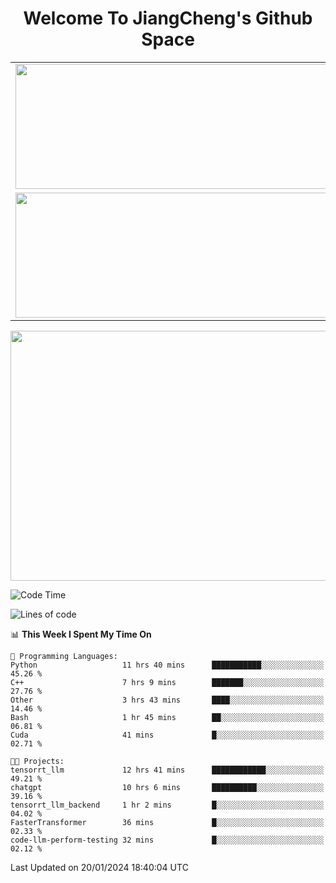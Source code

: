 <h1 align="center">Welcome To JiangCheng's Github Space</h1>

<table align="center" frame="void" rules="none" >
  <tr>
    <td>
      <div align="center"> <img height="200px" width="500px"  src="https://github-readme-stats.vercel.app/api?username=thisjiang&hide_title=true&hide_border=true&layout=compact&show_icons=trueline_height=21&text_color=000&icon_color=000&bg_color=0,ea6161,ffc64d,fffc4d,52fa5a&theme=graywhite" /> </div>
    </td>
    <td>
      <div align="center"> <img height="200px" width="500px" src="https://github-readme-stats.vercel.app/api/top-langs/?username=thisjiang&hide_title=true&hide_border=true&layout=compact&langs_count=6&text_color=000&icon_color=fff&bg_color=0,52fa5a,4dfcff,c64dff&theme=graywhite" /> </div>
    </td>
  </tr>
  <tr>
    <td>
      <div align="center"> <img height="200px" width="500px" src="https://github-readme-streak-stats.herokuapp.com/?user=thisjiang&hide_title=true&hide_border=true&layout=compact&langs_count=6" /> </div>
    </td>
    <td>
      <div align="center"> 
      <a href="https://github.com/" target="_blank"><img style="margin: 10px" src="https://profilinator.rishav.dev/skills-assets/git-scm-icon.svg" alt="Git" height="50" /></a>  
      <a href="https://www.linux.org/" target="_blank"><img style="margin: 10px" src="https://profilinator.rishav.dev/skills-assets/linux-original.svg" alt="Linux" height="50" /></a>  
      <a href="https://www.gnu.org/software/bash/" target="_blank"><img style="margin: 10px" src="https://profilinator.rishav.dev/skills-assets/gnu_bash-icon.svg" alt="Bash" height="50" /></a>  
      </div>
    </td>
  </tr>
</table>

<div align="center"> <img height="400px" width="1000px" src="https://github-readme-activity-graph.cyclic.app/graph?username=thisjiang&theme=react&hide_title=true&hide_border=true&layout=compact&langs_count=6" /> </div></td>

<!--START_SECTION:waka-->
![Code Time](http://img.shields.io/badge/Code%20Time-784%20hrs%2027%20mins-blue)

![Lines of code](https://img.shields.io/badge/From%20Hello%20World%20I%27ve%20Written-465.0%20thousand%20lines%20of%20code-blue)

📊 **This Week I Spent My Time On** 

```text
💬 Programming Languages: 
Python                   11 hrs 40 mins      ███████████░░░░░░░░░░░░░░   45.26 % 
C++                      7 hrs 9 mins        ███████░░░░░░░░░░░░░░░░░░   27.76 % 
Other                    3 hrs 43 mins       ████░░░░░░░░░░░░░░░░░░░░░   14.46 % 
Bash                     1 hr 45 mins        ██░░░░░░░░░░░░░░░░░░░░░░░   06.81 % 
Cuda                     41 mins             █░░░░░░░░░░░░░░░░░░░░░░░░   02.71 % 

🐱‍💻 Projects: 
tensorrt_llm             12 hrs 41 mins      ████████████░░░░░░░░░░░░░   49.21 % 
chatgpt                  10 hrs 6 mins       ██████████░░░░░░░░░░░░░░░   39.16 % 
tensorrt_llm_backend     1 hr 2 mins         █░░░░░░░░░░░░░░░░░░░░░░░░   04.02 % 
FasterTransformer        36 mins             █░░░░░░░░░░░░░░░░░░░░░░░░   02.33 % 
code-llm-perform-testing 32 mins             █░░░░░░░░░░░░░░░░░░░░░░░░   02.12 % 
```


 Last Updated on 20/01/2024 18:40:04 UTC
<!--END_SECTION:waka-->
